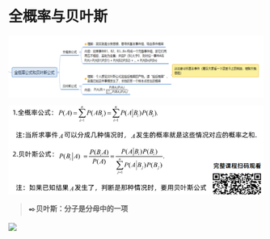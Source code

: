 # 全概率与贝叶斯

![](image/image__BXZ6klvcr.png)

![](image/image_qM63KDi2RB.png)

> ✒️**贝叶斯：分子是分母中的一项**

![](image/IMG_0007\(20230201-004821\)_V_0x1R5IFe.PNG)
